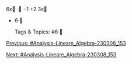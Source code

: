 6x
·
−1 +2
3x
+ 6·

   Tags & Topics:
   #6·

[Previous: #Analysis-Lineare_Algebra-230308_153](Analysis-Lineare_Algebra-230308_153.md)

[Next: #Analysis-Lineare_Algebra-230308_153](Analysis-Lineare_Algebra-230308_153.md)
